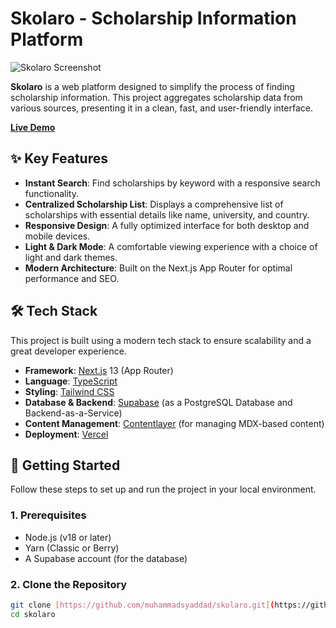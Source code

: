 # Skolaro - Scholarship Information Platform

![Skolaro Screenshot](https://skolaro.vercel.app/static/images/logo.png)

**Skolaro** is a web platform designed to simplify the process of finding scholarship information. This project aggregates scholarship data from various sources, presenting it in a clean, fast, and user-friendly interface.

**[Live Demo](https://skolaro.vercel.app/)**

## ✨ Key Features

-   **Instant Search**: Find scholarships by keyword with a responsive search functionality.
-   **Centralized Scholarship List**: Displays a comprehensive list of scholarships with essential details like name, university, and country.
-   **Responsive Design**: A fully optimized interface for both desktop and mobile devices.
-   **Light & Dark Mode**: A comfortable viewing experience with a choice of light and dark themes.
-   **Modern Architecture**: Built on the Next.js App Router for optimal performance and SEO.

## 🛠️ Tech Stack

This project is built using a modern tech stack to ensure scalability and a great developer experience.

-   **Framework**: [Next.js](https://nextjs.org/) 13 (App Router)
-   **Language**: [TypeScript](https://www.typescriptlang.org/)
-   **Styling**: [Tailwind CSS](https://tailwindcss.com/)
-   **Database & Backend**: [Supabase](https://supabase.io/) (as a PostgreSQL Database and Backend-as-a-Service)
-   **Content Management**: [Contentlayer](https://www.contentlayer.dev/) (for managing MDX-based content)
-   **Deployment**: [Vercel](https://vercel.com/)

## 🚀 Getting Started

Follow these steps to set up and run the project in your local environment.

### 1. Prerequisites

-   Node.js (v18 or later)
-   Yarn (Classic or Berry)
-   A Supabase account (for the database)

### 2. Clone the Repository

```bash
git clone [https://github.com/muhammadsyaddad/skolaro.git](https://github.com/muhammadsyaddad/skolaro.git)
cd skolaro
